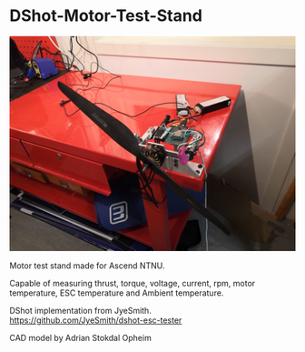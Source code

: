 # DShot-Motor-Test-Stand
![Stand](/img/stand1.jpg)

Motor test stand made for Ascend NTNU. 

Capable of measuring thrust, torque, voltage, current, rpm, motor temperature, ESC temperature and Ambient temperature. 

DShot implementation from JyeSmith.  
https://github.com/JyeSmith/dshot-esc-tester

CAD model by Adrian Stokdal Opheim
